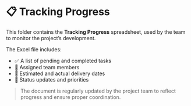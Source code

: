 # 📋 Tracking Progress

This folder contains the **Tracking Progress** spreadsheet, used by the team to monitor the project’s development.

The Excel file includes:

- ✅ A list of pending and completed tasks  
- 👥 Assigned team members  
- 📅 Estimated and actual delivery dates  
- 📌 Status updates and priorities

> The document is regularly updated by the project team to reflect progress and ensure proper coordination.
